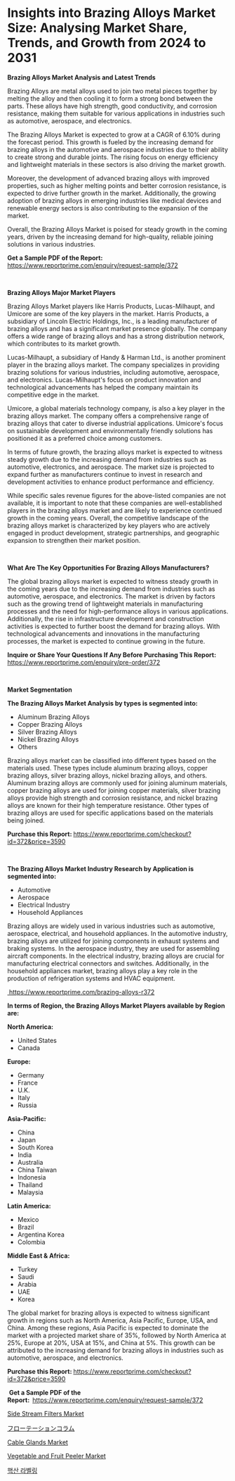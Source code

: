 <p><h1>Insights into Brazing Alloys Market Size: Analysing Market Share, Trends, and Growth from 2024 to 2031</h1></p><p><strong>Brazing Alloys Market Analysis and Latest Trends</strong></p>
<p><p>Brazing Alloys are metal alloys used to join two metal pieces together by melting the alloy and then cooling it to form a strong bond between the parts. These alloys have high strength, good conductivity, and corrosion resistance, making them suitable for various applications in industries such as automotive, aerospace, and electronics.</p><p>The Brazing Alloys Market is expected to grow at a CAGR of 6.10% during the forecast period. This growth is fueled by the increasing demand for brazing alloys in the automotive and aerospace industries due to their ability to create strong and durable joints. The rising focus on energy efficiency and lightweight materials in these sectors is also driving the market growth.</p><p>Moreover, the development of advanced brazing alloys with improved properties, such as higher melting points and better corrosion resistance, is expected to drive further growth in the market. Additionally, the growing adoption of brazing alloys in emerging industries like medical devices and renewable energy sectors is also contributing to the expansion of the market.</p><p>Overall, the Brazing Alloys Market is poised for steady growth in the coming years, driven by the increasing demand for high-quality, reliable joining solutions in various industries.</p></p>
<p><strong>Get a Sample PDF of the Report:&nbsp;</strong> <a href="https://www.reportprime.com/enquiry/request-sample/372">https://www.reportprime.com/enquiry/request-sample/372</a></p>
<p>&nbsp;</p>
<p><strong>Brazing Alloys Major Market Players</strong></p>
<p><p>Brazing Alloys Market players like Harris Products, Lucas-Milhaupt, and Umicore are some of the key players in the market. Harris Products, a subsidiary of Lincoln Electric Holdings, Inc., is a leading manufacturer of brazing alloys and has a significant market presence globally. The company offers a wide range of brazing alloys and has a strong distribution network, which contributes to its market growth.</p><p>Lucas-Milhaupt, a subsidiary of Handy & Harman Ltd., is another prominent player in the brazing alloys market. The company specializes in providing brazing solutions for various industries, including automotive, aerospace, and electronics. Lucas-Milhaupt's focus on product innovation and technological advancements has helped the company maintain its competitive edge in the market.</p><p>Umicore, a global materials technology company, is also a key player in the brazing alloys market. The company offers a comprehensive range of brazing alloys that cater to diverse industrial applications. Umicore's focus on sustainable development and environmentally friendly solutions has positioned it as a preferred choice among customers.</p><p>In terms of future growth, the brazing alloys market is expected to witness steady growth due to the increasing demand from industries such as automotive, electronics, and aerospace. The market size is projected to expand further as manufacturers continue to invest in research and development activities to enhance product performance and efficiency.</p><p>While specific sales revenue figures for the above-listed companies are not available, it is important to note that these companies are well-established players in the brazing alloys market and are likely to experience continued growth in the coming years. Overall, the competitive landscape of the brazing alloys market is characterized by key players who are actively engaged in product development, strategic partnerships, and geographic expansion to strengthen their market position.</p></p>
<p>&nbsp;</p>
<p><strong>What Are The Key Opportunities For Brazing Alloys Manufacturers?</strong></p>
<p><p>The global brazing alloys market is expected to witness steady growth in the coming years due to the increasing demand from industries such as automotive, aerospace, and electronics. The market is driven by factors such as the growing trend of lightweight materials in manufacturing processes and the need for high-performance alloys in various applications. Additionally, the rise in infrastructure development and construction activities is expected to further boost the demand for brazing alloys. With technological advancements and innovations in the manufacturing processes, the market is expected to continue growing in the future.</p></p>
<p><strong>Inquire or Share Your Questions If Any Before Purchasing This Report:</strong> <a href="https://www.reportprime.com/enquiry/pre-order/372">https://www.reportprime.com/enquiry/pre-order/372</a></p>
<p>&nbsp;</p>
<p><strong>Market Segmentation</strong></p>
<p><strong>The Brazing Alloys Market Analysis by types is segmented into:</strong></p>
<p><ul><li>Aluminum Brazing Alloys</li><li>Copper Brazing Alloys</li><li>Silver Brazing Alloys</li><li>Nickel Brazing Alloys</li><li>Others</li></ul></p>
<p><p>Brazing alloys market can be classified into different types based on the materials used. These types include aluminum brazing alloys, copper brazing alloys, silver brazing alloys, nickel brazing alloys, and others. Aluminum brazing alloys are commonly used for joining aluminum materials, copper brazing alloys are used for joining copper materials, silver brazing alloys provide high strength and corrosion resistance, and nickel brazing alloys are known for their high temperature resistance. Other types of brazing alloys are used for specific applications based on the materials being joined.</p></p>
<p><strong>Purchase this Report:&nbsp;</strong><a href="https://www.reportprime.com/checkout?id=372&price=3590">https://www.reportprime.com/checkout?id=372&price=3590</a></p>
<p>&nbsp;</p>
<p><strong>The Brazing Alloys Market Industry Research by Application is segmented into:</strong></p>
<p><ul><li>Automotive</li><li>Aerospace</li><li>Electrical Industry</li><li>Household Appliances</li></ul></p>
<p><p>Brazing alloys are widely used in various industries such as automotive, aerospace, electrical, and household appliances. In the automotive industry, brazing alloys are utilized for joining components in exhaust systems and braking systems. In the aerospace industry, they are used for assembling aircraft components. In the electrical industry, brazing alloys are crucial for manufacturing electrical connectors and switches. Additionally, in the household appliances market, brazing alloys play a key role in the production of refrigeration systems and HVAC equipment.</p></p>
<p><a href="https://www.reportprime.com/brazing-alloys-r372">&nbsp;https://www.reportprime.com/brazing-alloys-r372</a></p>
<p><strong>In terms of Region, the Brazing Alloys Market Players available by Region are:</strong></p>
<p>
    <p> <strong> North America: </strong>
        <ul>
            <li>United States</li>
            <li>Canada</li>
        </ul>
        </p> 
    <p> <strong> Europe: </strong>
        <ul>
            <li>Germany</li>
            <li>France</li>
            <li>U.K.</li>
            <li>Italy</li>
            <li>Russia</li>
        </ul>
        </p> 
    <p> <strong> Asia-Pacific: </strong>
        <ul>
            <li>China</li>
            <li>Japan</li>
            <li>South Korea</li>
            <li>India</li>
            <li>Australia</li>
            <li>China Taiwan</li>
            <li>Indonesia</li>
            <li>Thailand</li>
            <li>Malaysia</li>
        </ul>
        </p> 
    <p> <strong> Latin America: </strong>
        <ul>
            <li>Mexico</li>
            <li>Brazil</li>
            <li>Argentina Korea</li>
            <li>Colombia</li>
        </ul>
        </p> 
    <p> <strong> Middle East & Africa: </strong>
        <ul>
            <li>Turkey</li>
            <li>Saudi</li>
            <li>Arabia</li>
            <li>UAE</li>
            <li>Korea</li>
        </ul>
    </p>
    </p>
<p><p>The global market for brazing alloys is expected to witness significant growth in regions such as North America, Asia Pacific, Europe, USA, and China. Among these regions, Asia Pacific is expected to dominate the market with a projected market share of 35%, followed by North America at 25%, Europe at 20%, USA at 15%, and China at 5%. This growth can be attributed to the increasing demand for brazing alloys in industries such as automotive, aerospace, and electronics.</p></p>
<p><strong>Purchase this Report: </strong><a href="https://www.reportprime.com/checkout?id=372&price=3590">https://www.reportprime.com/checkout?id=372&price=3590</a></p>
<p>&nbsp;<strong>Get a Sample PDF of the Report:&nbsp;&nbsp;</strong><a href="https://www.reportprime.com/enquiry/request-sample/372">https://www.reportprime.com/enquiry/request-sample/372</a></p>
<p><strong></strong></p>
<p><p><a href="https://www.linkedin.com/pulse/global-side-stream-filters-market-trends-insights-growth-hkrmf">Side Stream Filters Market</a></p><p><a href="https://medium.com/@trevawiszk20231/2024%E5%B9%B4%E3%81%8B%E3%82%892031%E5%B9%B4%E3%81%BE%E3%81%A7%E3%81%AE%E6%9C%9F%E9%96%93%E3%81%AE%E3%82%B0%E3%83%AD%E3%83%BC%E3%83%90%E3%83%AB%E3%83%95%E3%83%AD%E3%83%BC%E3%83%86%E3%83%BC%E3%82%B7%E3%83%A7%E3%83%B3%E3%82%AB%E3%83%A9%E3%83%A0%E5%B8%82%E5%A0%B4%E3%81%AE%E6%A9%9F%E4%BC%9A%E3%81%A8%E4%BA%88%E6%B8%AC-ab98cb8123aa">フローテーションコラム</a></p><p><a href="https://github.com/pennyaldbrittonh658/Market-Research-Report-List-1/blob/main/cable-glands-market.md">Cable Glands Market</a></p><p><a href="https://www.linkedin.com/pulse/vegetable-fruit-peeler-market-investigation-amp-industry-4jvdf">Vegetable and Fruit Peeler Market</a></p><p><a href="https://medium.com/@lucianmaluan2022/%ED%95%B5%EC%82%B0-%EB%9D%BC%EB%B2%A8%EB%A7%81-%EC%8B%9C%EC%9E%A5-%EC%A1%B0%EC%82%AC-%EB%B3%B4%EA%B3%A0%EC%84%9C-2024%EB%85%84%EB%B6%80%ED%84%B0-2031%EB%85%84%EA%B9%8C%EC%A7%80-%EC%97%B0%ED%8F%89%EA%B7%A0-%EC%84%B1%EC%9E%A5%EB%A5%A0%EC%9D%B4-10-3-%EC%9D%B8-%EC%8B%9C%EC%9E%A5-%EC%98%88%EC%B8%A1-%EB%B0%8F-%EC%84%B1%EC%9E%A5-%EC%A0%84%EB%A7%9D-1701cf17cde3">핵산 라벨링</a></p></p>